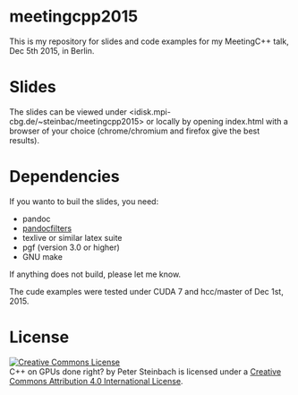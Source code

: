# meetingcpp2015

This is my repository for slides and code examples for my MeetingC++ talk, Dec 5th 2015, in Berlin.

# Slides

The slides can be viewed under <idisk.mpi-cbg.de/~steinbac/meetingcpp2015> or locally by opening index.html with a browser of your choice (chrome/chromium and firefox give the best results).

# Dependencies

If you wanto to buil the slides, you need:

* pandoc 
* [pandocfilters](https://github.com/psteinb/pandocfilters)
* texlive or similar latex suite
* pgf (version 3.0 or higher)
* GNU make

If anything does not build, please let me know.

The cude examples were tested under CUDA 7 and hcc/master of Dec 1st, 2015.

# License

<a rel="license" href="http://creativecommons.org/licenses/by/4.0/">
<img alt="Creative Commons License" style="border-width:0" src="https://i.creativecommons.org/l/by/4.0/88x31.png" /></a>
<br />
<span xmlns:dct="http://purl.org/dc/terms/" property="dct:title">C++ on GPUs done right?</span> by <span xmlns:cc="http://creativecommons.org/ns#" property="cc:attributionName">Peter Steinbach</span> is licensed under a <a rel="license" href="http://creativecommons.org/licenses/by/4.0/">Creative Commons Attribution 4.0 International License</a>.
